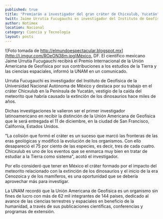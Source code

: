 ```yaml
---
published: true
title: "Premiarán a investigador del gran cráter de Chicxulub, Yucatán"
twitt: Jaime Urrutia Fucugauchi es investigador del Instituto de Geofísica de la Universidad Nacional Autónoma de México destaca por su trabajo en el cráter de la Península de Yucatán
author: Notimex
location: Nacional
category: Ciencia y Tecnología
layout: posts
---
```


![Foto tomada de http://elmundoespectacular.blogspot.mx](http://i.imgur.com/ROeON38m.jpg)México, DF. El científico mexicano Jaime Urrutia Fucugauchi recibirá el Premio Internacional de la Unión Americana de Geofísica por sus contribuciones a los estudios de la Tierra y las ciencias espaciales, informó la UNAM en un comunicado.

Urrutia Fucugauchi es investigador del Instituto de Geofísica de la Universidad Nacional Autónoma de México y destaca por su trabajo en el cráter Chicxulub en la Península de Yucatán, vestigio de la caída del meteorito que habría causado la extinción de los dinosaurios hace miles de años.

Dichas investigaciones le valieron ser el primer investigador latinoamericano en recibir la distinción de la Unión Americana de Geofísica que le será entregada el 11 de diciembre, en la ciudad de San Francisco, California, Estados Unidos.

"La colisión que formó el cráter es un suceso que marcó las fronteras de las eras geológicas y modificó la evolución de los organismos. Con ello desapareció el 75 por ciento de las especies, es decir, tres de cada cuatro. Chicxulub es uno de los eventos que se enmarca muy bien en tratar de estudiar a la Tierra como sistema", acotó el investigador.

Por ello consideró que tener en México el cráter formado por el impacto del meteorito relacionado con la extinción de los dinosaurios y el inicio de la era Cenozoica y de los mamíferos, es una oportunidad que se debería aprovechar más para investigar.

La UNAM recordó que la Unión Americana de Geofísica es un organismo sin fines de lucro con más de 62 mil integrantes de 144 países, dedicado al avance de las ciencias terrestres y espaciales en beneficio de la humanidad, a través de sus publicaciones científicas, conferencias y programas de extensión.
